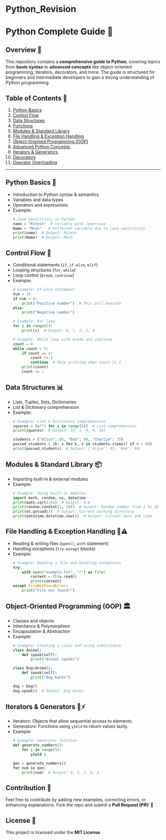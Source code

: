# Python_Revision

# Python Complete Guide 📘

## Overview 🚀
This repository contains a **comprehensive guide to Python**, covering topics from **basic syntax** to **advanced concepts** like object-oriented programming, iterators, decorators, and more. The guide is structured for beginners and intermediate developers to gain a strong understanding of Python programming.

## Table of Contents 📑

1. [Python Basics](#python-basics)
2. [Control Flow](#control-flow)
3. [Data Structures](#data-structures)
4. [Functions](#functions)
5. [Modules & Standard Library](#modules--standard-library)
6. [File Handling & Exception Handling](#file-handling--exception-handling)
7. [Object-Oriented Programming (OOP)](#object-oriented-programming-oop)
8. [Advanced Python Concepts](#advanced-python-concepts)
9. [Iterators & Generators](#iterators--generators)
10. [Decorators](#decorators)
11. [Operator Overloading](#operator-overloading)

---

## Python Basics 🐍
- Introduction to Python syntax & semantics
- Variables and data types
- Operators and expressions
- Example:
  ```python
  # Case Sensitivity in Python
  name = "Ritesh"  # Variable with lowercase
  Name = "Mesh"   # Different variable due to case sensitivity
  print(name)  # Output: Ritesh
  print(Name)  # Output: Mesh
  ```

## Control Flow 🔄
- Conditional statements (`if`, `if-else`, `elif`)
- Looping structures (`for`, `while`)
- Loop control (`break`, `continue`)
- Example:
  ```python
  # Example: If-else statement
  num = 10
  if num > 0:
      print("Positive number")  # This will execute
  else:
      print("Negative number")

  # Example: For loop
  for i in range(5):
      print(i)  # Output: 0, 1, 2, 3, 4
  
  # Example: While loop with break and continue
  count = 0
  while count < 5:
      if count == 2:
          count += 1
          continue  # Skip printing when count is 2
      print(count)
      count += 1
  ```

## Data Structures 📊
- Lists, Tuples, Sets, Dictionaries
- List & Dictionary comprehension
- Example:
  ```python
  # Example: List & Dictionary comprehension
  squares = [x**2 for x in range(5)]  # List comprehension
  print(squares)  # Output: [0, 1, 4, 9, 16]
  
  students = {"Alice": 85, "Bob": 90, "Charlie": 75}
  passed_students = {k: v for k, v in students.items() if v > 80}
  print(passed_students)  # Output: {'Alice': 85, 'Bob': 90}
  ```

## Modules & Standard Library 📦
- Importing built-in & external modules
- Example:
  ```python
  # Example: Using built-in modules
  import math, random, os, datetime
  print(math.sqrt(16))  # Output: 4.0
  print(random.randint(1, 10))  # Output: Random number from 1 to 10
  print(os.getcwd())  # Output: Current working directory
  print(datetime.datetime.now())  # Output: Current date and time
  ```

## File Handling & Exception Handling 📂⚠️
- Reading & writing files (`open()`, `with` statement)
- Handling exceptions (`try-except` blocks)
- Example:
  ```python
  # Example: Reading a file and handling exceptions
  try:
      with open("example.txt", "r") as file:
          content = file.read()
          print(content)
  except FileNotFoundError:
      print("File not found!")
  ```

## Object-Oriented Programming (OOP) 🏛️
- Classes and objects
- Inheritance & Polymorphism
- Encapsulation & Abstraction
- Example:
  ```python
  # Example: Creating a class and using inheritance
  class Animal:
      def speak(self):
          print("Animal speaks")
  
  class Dog(Animal):
      def speak(self):
          print("Dog barks")
  
  dog = Dog()
  dog.speak()  # Output: Dog barks
  ```

## Iterators & Generators 🔄⚡
- Iterators: Objects that allow sequential access to elements.
- Generators: Functions using `yield` to return values lazily.
- Example:
  ```python
  # Example: Generator function
  def generate_numbers():
      for i in range(5):
          yield i
  
  gen = generate_numbers()
  for num in gen:
      print(num)  # Output: 0, 1, 2, 3, 4
  ```

## Contribution 🤝
Feel free to contribute by adding new examples, correcting errors, or enhancing explanations. Fork the repo and submit a **Pull Request (PR)**! 🚀

## License 📜
This project is licensed under the **MIT License**.

